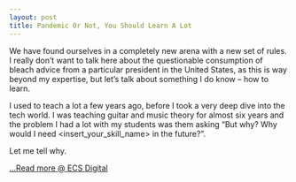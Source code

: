 ```yaml
---
layout: post
title: Pandemic Or Not, You Should Learn A Lot
---
```


We have found ourselves in a completely new arena with a new set of rules. I really don’t want to talk here about the questionable consumption of bleach advice from a particular president in the United States, as this is way beyond my expertise, but let’s talk about something I do know – how to learn.

I used to teach a lot a few years ago, before I took a very deep dive into the tech world. I was teaching guitar and music theory for almost six years and the problem I had a lot with my students was them asking “But why? Why would I need <insert_your_skill_name> in the future?”.

Let me tell why.

[...Read more @ ECS Digital](https://ecs.co.uk/resources/pandemic-or-not-you-should-learn-a-lot/)

